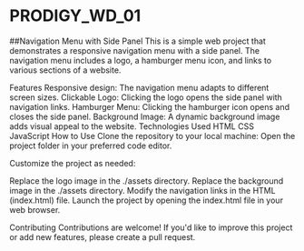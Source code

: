 # PRODIGY_WD_01
##Navigation Menu with Side Panel
This is a simple web project that demonstrates a responsive navigation menu with a side panel. The navigation menu includes a logo, a hamburger menu icon, and links to various sections of a website.

Features
Responsive design: The navigation menu adapts to different screen sizes.
Clickable Logo: Clicking the logo opens the side panel with navigation links.
Hamburger Menu: Clicking the hamburger icon opens and closes the side panel.
Background Image: A dynamic background image adds visual appeal to the website.
Technologies Used
HTML
CSS
JavaScript
How to Use
Clone the repository to your local machine:
Open the project folder in your preferred code editor.

Customize the project as needed:

Replace the logo image in the ./assets directory. Replace the background image in the ./assets directory. Modify the navigation links in the HTML (index.html) file. Launch the project by opening the index.html file in your web browser.

Contributing Contributions are welcome! If you'd like to improve this project or add new features, please create a pull request.
